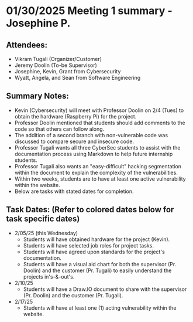# 01/30/2025 Meeting 1 summary - Josephine P.
## Attendees:
* Vikram Tugali (Organizer/Customer)
* Jeremy Doolin (To-be Supervisor)
* Josephine, Kevin, Grant from Cybersecurity
* Wyatt, Angela, and Sean from Software Engineering
## Summary Notes:
* Kevin (Cybersecurity) will meet with Professor Doolin on 2/4 (Tues) to obtain the hardware (Raspberry Pi) for the project.
* Professor Doolin mentioned that students should add comments to the code so that others can follow along.
* The addition of a second branch with non-vulnerable code was discussed to compare secure and insecure code.
* Professor Tugali wants all three CyberSec students to assist with the documentation process using Markdown to help future internship students.
* Professor Tugali also wants an "easy-difficult" hacking segmentation within the document to explain the complexity of the vulnerabilities.
* Within two weeks, students are to have at least one active vulnerability within the website.
* Below are tasks with stated dates for completion.
## Task Dates: (Refer to colored dates below for task specific dates)
* 2/05/25 (this Wednesday)
    * Students will have obtained hardware for the project (Kevin).
    * Students will have selected job roles for project tasks.
    * Students will have agreed upon standards for the project's documentation.
    * Students will have a visual aid chart for both the supervisor (Pr. Doolin) and the customer (Pr. Tugali) to easily understand the projects in's-&-out's.
* 2/10/25
    * Students will have a Draw.IO document to share with the supervisor (Pr. Doolin) and the customer (Pr. Tugali).
* 2/17/25
    * Students will have at least one (1) acting vulnerability within the website.